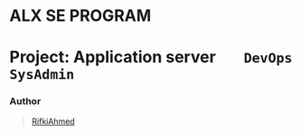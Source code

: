 # ALX SE PROGRAM

# Project: Application server `    DevOps    SysAdmin    `

### Author
> [RifkiAhmed](https://github.com/RifkiAhmed)
